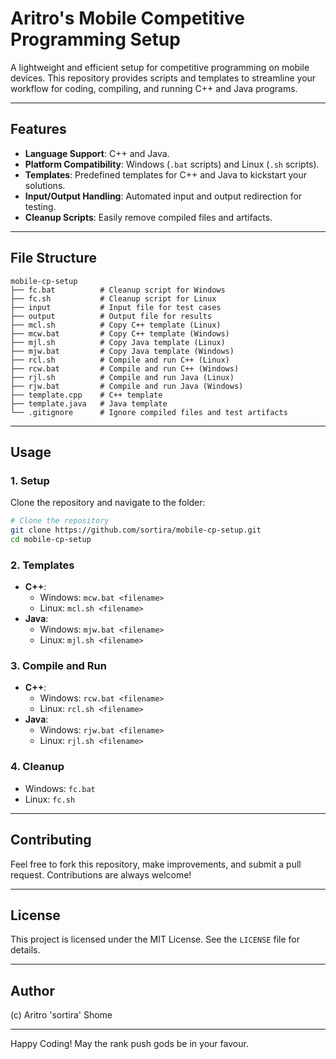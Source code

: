 # Aritro's Mobile Competitive Programming Setup

A lightweight and efficient setup for competitive programming on mobile devices. This repository provides scripts and templates to streamline your workflow for coding, compiling, and running C++ and Java programs.

---

## Features

- **Language Support**: C++ and Java.
- **Platform Compatibility**: Windows (`.bat` scripts) and Linux (`.sh` scripts).
- **Templates**: Predefined templates for C++ and Java to kickstart your solutions.
- **Input/Output Handling**: Automated input and output redirection for testing.
- **Cleanup Scripts**: Easily remove compiled files and artifacts.

---

## File Structure

```
mobile-cp-setup
├── fc.bat          # Cleanup script for Windows
├── fc.sh           # Cleanup script for Linux
├── input           # Input file for test cases
├── output          # Output file for results
├── mcl.sh          # Copy C++ template (Linux)
├── mcw.bat         # Copy C++ template (Windows)
├── mjl.sh          # Copy Java template (Linux)
├── mjw.bat         # Copy Java template (Windows)
├── rcl.sh          # Compile and run C++ (Linux)
├── rcw.bat         # Compile and run C++ (Windows)
├── rjl.sh          # Compile and run Java (Linux)
├── rjw.bat         # Compile and run Java (Windows)
├── template.cpp    # C++ template
├── template.java   # Java template
└── .gitignore      # Ignore compiled files and test artifacts
```

---

## Usage

### 1. Setup

Clone the repository and navigate to the folder:
```bash
# Clone the repository
git clone https://github.com/sortira/mobile-cp-setup.git
cd mobile-cp-setup
```

### 2. Templates

- **C++**:
  - Windows: `mcw.bat <filename>`
  - Linux: `mcl.sh <filename>`
- **Java**:
  - Windows: `mjw.bat <filename>`
  - Linux: `mjl.sh <filename>`

### 3. Compile and Run

- **C++**:
  - Windows: `rcw.bat <filename>`
  - Linux: `rcl.sh <filename>`
- **Java**:
  - Windows: `rjw.bat <filename>`
  - Linux: `rjl.sh <filename>`

### 4. Cleanup

- Windows: `fc.bat`
- Linux: `fc.sh`

---

## Contributing

Feel free to fork this repository, make improvements, and submit a pull request. Contributions are always welcome!

---

## License

This project is licensed under the MIT License. See the `LICENSE` file for details.

---

## Author

(c) Aritro 'sortira' Shome

---

Happy Coding! May the rank push gods be in your favour.
